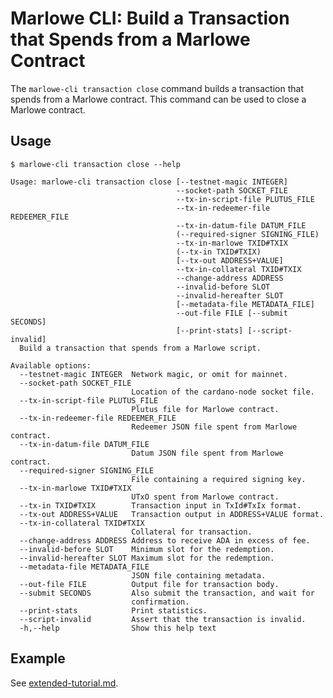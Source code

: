 # Marlowe CLI: Build a Transaction that Spends from a Marlowe Contract

The `marlowe-cli transaction close` command builds a transaction that spends from a Marlowe contract. This command can be used to close a Marlowe contract.


## Usage

    $ marlowe-cli transaction close --help
    
    Usage: marlowe-cli transaction close [--testnet-magic INTEGER]
                                         --socket-path SOCKET_FILE
                                         --tx-in-script-file PLUTUS_FILE
                                         --tx-in-redeemer-file REDEEMER_FILE
                                         --tx-in-datum-file DATUM_FILE
                                         (--required-signer SIGNING_FILE)
                                         --tx-in-marlowe TXID#TXIX
                                         (--tx-in TXID#TXIX) 
                                         [--tx-out ADDRESS+VALUE]
                                         --tx-in-collateral TXID#TXIX
                                         --change-address ADDRESS
                                         --invalid-before SLOT
                                         --invalid-hereafter SLOT 
                                         [--metadata-file METADATA_FILE]
                                         --out-file FILE [--submit SECONDS] 
                                         [--print-stats] [--script-invalid]
      Build a transaction that spends from a Marlowe script.
    
    Available options:
      --testnet-magic INTEGER  Network magic, or omit for mainnet.
      --socket-path SOCKET_FILE
                               Location of the cardano-node socket file.
      --tx-in-script-file PLUTUS_FILE
                               Plutus file for Marlowe contract.
      --tx-in-redeemer-file REDEEMER_FILE
                               Redeemer JSON file spent from Marlowe contract.
      --tx-in-datum-file DATUM_FILE
                               Datum JSON file spent from Marlowe contract.
      --required-signer SIGNING_FILE
                               File containing a required signing key.
      --tx-in-marlowe TXID#TXIX
                               UTxO spent from Marlowe contract.
      --tx-in TXID#TXIX        Transaction input in TxId#TxIx format.
      --tx-out ADDRESS+VALUE   Transaction output in ADDRESS+VALUE format.
      --tx-in-collateral TXID#TXIX
                               Collateral for transaction.
      --change-address ADDRESS Address to receive ADA in excess of fee.
      --invalid-before SLOT    Minimum slot for the redemption.
      --invalid-hereafter SLOT Maximum slot for the redemption.
      --metadata-file METADATA_FILE
                               JSON file containing metadata.
      --out-file FILE          Output file for transaction body.
      --submit SECONDS         Also submit the transaction, and wait for
                               confirmation.
      --print-stats            Print statistics.
      --script-invalid         Assert that the transaction is invalid.
      -h,--help                Show this help text


## Example

See [extended-tutorial.md](extended-tutorial.md).
